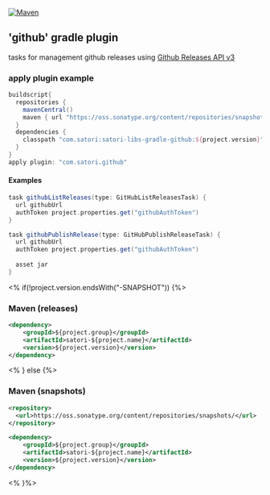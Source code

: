[![Maven](https://img.shields.io/nexus/s/https/oss.sonatype.org/com.satori/satori-libs-gradle-github.svg)](https://oss.sonatype.org/content/repositories/snapshots/com/satori/satori-libs-gradle-github/${project.version}/)
## 'github' gradle plugin 
tasks for management github releases using [Github Releases API v3](https://developer.github.com/v3/repos/releases/)

### apply plugin example
```gradle
buildscript{
  repositories {
    mavenCentral()
    maven { url "https://oss.sonatype.org/content/repositories/snapshots" }
  }
  dependencies {
    classpath "com.satori:satori-libs-gradle-github:${project.version}"
  }
}
apply plugin: "com.satori.github"
```

#### Examples
```gradle
task githubListReleases(type: GitHubListReleasesTask) {
  url githubUrl
  authToken project.properties.get("githubAuthToken")
}

task githubPublishRelease(type: GitHubPublishReleaseTask) {
  url githubUrl
  authToken project.properties.get("githubAuthToken")
  
  asset jar
}

```

<% if(!project.version.endsWith("-SNAPSHOT")) {%>
### Maven (releases)
```xml
<dependency>
    <groupId>${project.group}</groupId>
    <artifactId>satori-${project.name}</artifactId>
    <version>${project.version}</version>
</dependency>
```
<% } else {%>
### Maven (snapshots)
```xml
<repository>
  <url>https://oss.sonatype.org/content/repositories/snapshots/</url>
</repository>
```
```xml
<dependency>
    <groupId>${project.group}</groupId>
    <artifactId>satori-${project.name}</artifactId>
    <version>${project.version}</version>
</dependency>
```
<% }%>